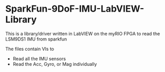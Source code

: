 # SparkFun-9DoF-IMU-LabVIEW-Library

This is a library/driver written in LabVIEW on the myRIO FPGA to read the LSM9DS1 IMU from sparkfun 

The files contain VIs to 
- Read all the IMU sensors
- Read the Acc, Gyro, or Mag individually
